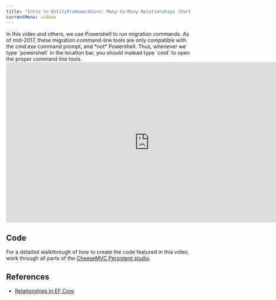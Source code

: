 ```yaml
---
title: "Intro to EntityFrameworkCore: Many-to-Many Relationships (Part 1)"
currentMenu: videos
---
```


<aside class="aside-warning" markdown="1">
In this video and others, we use Powershell to run migration commands. As of mid-2017, these migration command-line tools are only compatible with the cmd.exe command prompt, and *not* Powershell. Thus, whenever we type `powershell` in the location bar, you should instead type `cmd` to open the proper command line tools.
</aside>

<div class="youtube-wrapper"><iframe width="776" height="437" src="https://www.youtube-nocookie.com/embed/DSP8B6NunzY?rel=0" frameborder="0" allowfullscreen></iframe></div>

## Code

For a detailed walkthrough of how to create the code featured in this video, work through all parts of the [CheeseMVC Persistent studio](http://education.launchcode.org/skills-back-end-csharp/studios/cheese-mvc-persistent/).

## References

- [Relationships In EF Core](https://docs.microsoft.com/en-us/ef/core/modeling/relationships)
